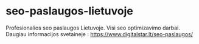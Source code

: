 # seo-paslaugos-lietuvoje
Profesionalios seo paslaugos Lietuvoje. Visi seo optimizavimo darbai.
Daugiau informacijos svetaineje : https://www.digitalstar.lt/seo-paslaugos/ 
